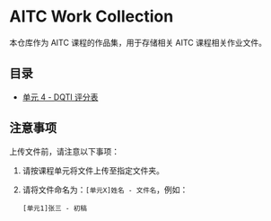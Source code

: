 # AITC Work Collection

本仓库作为 AITC 课程的作品集，用于存储相关 AITC 课程相关作业文件。

## 目录

- [单元 4 - DQTI 评分表]([https://github.com/AI-Assisted-Technical-Communication/AITC-Work-Collection/tree/main/%E5%8D%95%E5%85%83%204%20-%20%E6%8A%80%E6%9C%AF%E5%8D%8F%E4%BD%9C%E8%A7%84%E5%88%92%E4%B8%8E%E5%BC%80%E5%8F%91%E9%98%B6%E6%AE%B5)

## 注意事项

上传文件前，请注意以下事项：

1. 请按课程单元将文件上传至指定文件夹。

2. 请将文件命名为：`[单元X]姓名 - 文件名`，例如：

    ```[单元1]张三 - 初稿```

